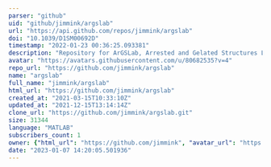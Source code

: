 ```yaml
---
parser: "github"
uid: "github/jimmink/argslab"
url: "https://api.github.com/repos/jimmink/argslab"
doi: "10.1039/D1SM00692D"
timestamp: "2022-01-23 00:36:25.093381"
description: "Repository for ArGSLab, Arrested and Gelated Structures Laboratory."
avatar: "https://avatars.githubusercontent.com/u/80682535?v=4"
repo_url: "https://github.com/jimmink/argslab"
name: "argslab"
full_name: "jimmink/argslab"
html_url: "https://github.com/jimmink/argslab"
created_at: "2021-03-15T10:33:10Z"
updated_at: "2021-12-15T13:14:14Z"
clone_url: "https://github.com/jimmink/argslab.git"
size: 31344
language: "MATLAB"
subscribers_count: 1
owner: {"html_url": "https://github.com/jimmink", "avatar_url": "https://avatars.githubusercontent.com/u/80682535?v=4", "login": "jimmink", "type": "User"}
date: "2023-01-07 14:20:05.501936"
---
```

